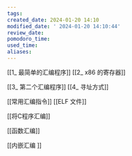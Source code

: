 ```yaml
---
tags: 
created_date: 2024-01-20 14:10
modified_date: ' 2024-01-20 14:10:44'
review_date: 
pomodoro_time: 
used_time: 
aliases:
---
```

[[1_ 最简单的汇编程序]]
[[2_ x86 的寄存器]]


[[3_ 第二个汇编程序]]
[[4_ 寻址方式]]

[[常用汇编指令]]
[[ELF 文件]]

[[将C程序汇编]]

[[函数汇编]]

[[内嵌汇编 ]]